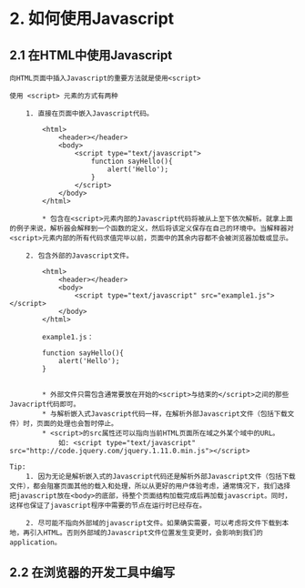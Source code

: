 # 2. 如何使用Javascript

## 2.1 在HTML中使用Javascript

	向HTML页面中插入Javascript的重要方法就是使用<script>

	使用 <script> 元素的方式有两种

		1. 直接在页面中嵌入Javascript代码。

		 	<html>
				<header></header>
				<body>
					<script type="text/javascript">
						function sayHello(){
				 			alert('Hello');
				 		}
					</script>
				</body>
			</html>

			* 包含在<script>元素内部的Javascript代码将被从上至下依次解析。就拿上面的例子来说，解析器会解释到一个函数的定义，然后将该定义保存在自己的环境中。当解释器对<script>元素内部的所有代码求值完毕以前，页面中的其余内容都不会被浏览器加载或显示。

		2. 包含外部的Javascript文件。

			<html>
				<header></header>
				<body>
					<script type="text/javascript" src="example1.js"></script>
				</body>
			</html>

			example1.js：

			function sayHello(){
				alert('Hello');
			}


			* 外部文件只需包含通常要放在开始的<script>与结束的</script>之间的那些Javacript代码即可。
			* 与解析嵌入式Javascript代码一样，在解析外部Javascript文件（包括下载文件）时，页面的处理也会暂时停止。
			* <script>的src属性还可以指向当前HTML页面所在域之外某个域中的URL。
				如: <script type="text/javascript" src="http://code.jquery.com/jquery.1.11.0.min.js"></script>

	Tip:
		1. 因为无论是解析嵌入式的Javascript代码还是解析外部Javascript文件（包括下载文件），都会阻塞页面其他的载入和处理，所以从更好的用户体验考虑，通常情况下，我们选择把javascript放在<body>的底部，待整个页面结构加载完成后再加载javascript。同时，这样也保证了javascript程序中需要的节点在运行时已经存在。

		2. 尽可能不指向外部域的javascript文件。如果确实需要，可以考虑将文件下载到本地，再引入HTML。否则外部域的Javascript文件位置发生变更时，会影响到我们的application。

## 2.2 在浏览器的开发工具中编写
